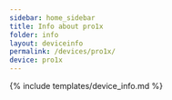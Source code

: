 ```yaml
---
sidebar: home_sidebar
title: Info about pro1x
folder: info
layout: deviceinfo
permalink: /devices/pro1x/
device: pro1x
---
```

{% include templates/device_info.md %}
